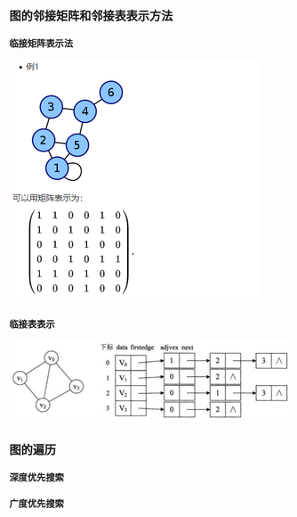 ## 图的邻接矩阵和邻接表表示方法

### 临接矩阵表示法

![img](images/V41h5.png)

### 临接表表示

![img](images/V4neD.png)

## 图的遍历

### 深度优先搜索

### 广度优先搜索